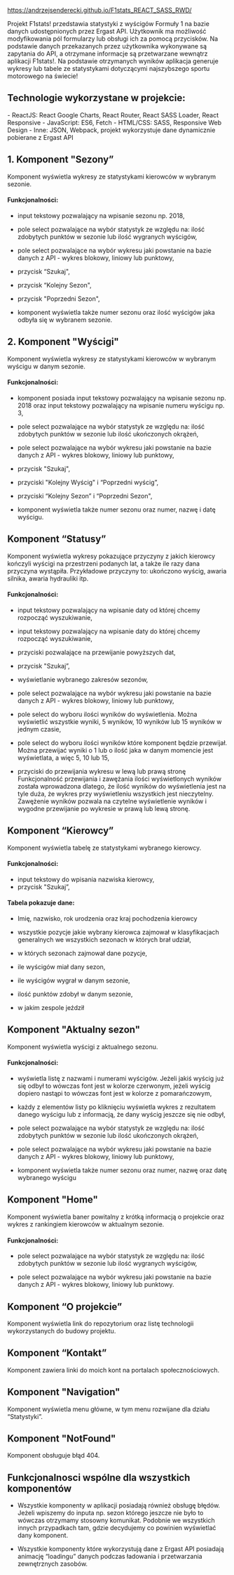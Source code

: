https://andrzejsenderecki.github.io/F1stats_REACT_SASS_RWD/

Projekt F1stats! przedstawia statystyki z wyścigów Formuły 1 na bazie danych udostępnionych przez Ergast API. Użytkownik ma możliwość modyfikowania pól formularzy lub obsługi ich za pomocą przycisków. Na podstawie danych przekazanych przez użytkownika wykonywane są zapytania do API, a otrzymane informacje są przetwarzane wewnątrz aplikacji F1stats!. Na podstawie otrzymanych wyników aplikacja generuje wykresy lub tabele ze statystykami dotyczącymi najszybszego sportu motorowego na świecie!

<h2>Technologie wykorzystane w projekcie:</h1>
- ReactJS: React Google Charts, React Router, React SASS Loader, React Responsive
- JavaScript: ES6, Fetch
- HTML/CSS: SASS, Responsive Web Design
- Inne: JSON, Webpack, projekt wykorzystuje dane dynamicznie pobierane z Ergast API


<h2>1. Komponent "Sezony”</h1>

Komponent wyświetla wykresy ze statystykami kierowców w wybranym sezonie.

<h4>Funkcjonalności:</h4>

- input tekstowy pozwalający na wpisanie sezonu np. 2018,

- pole select pozwalające na wybór statystyk ze względu na: ilość zdobytych punktów w sezonie lub ilość wygranych wyścigów,

- pole select pozwalające na wybór wykresu jaki powstanie na bazie danych z API - wykres blokowy, liniowy lub punktowy,

- przycisk “Szukaj",

- przycisk “Kolejny Sezon",

- przycisk "Poprzedni Sezon",

- komponent wyświetla także numer sezonu oraz ilość wyścigów jaka odbyła się w wybranem sezonie.

<h2>2. Komponent "Wyścigi"</h2>

Komponent wyświetla wykresy ze statystykami kierowców w wybranym wyścigu w danym sezonie.

<h4>Funkcjonalności:</h4>

- komponent posiada input tekstowy pozwalający na wpisanie sezonu np. 2018 oraz input tekstowy pozwalający na wpisanie numeru wyścigu np. 3,

- pole select pozwalające na wybór statystyk ze względu na: ilość zdobytych punktów w sezonie lub ilość ukończonych okrążeń,

- pole select pozwalające na wybór wykresu jaki powstanie na bazie danych z API - wykres blokowy, liniowy lub punktowy,

- przycisk "Szukaj",

- przyciski "Kolejny Wyścig" i “Poprzedni wyścig”,

- przyciski “Kolejny Sezon” i “Poprzedni Sezon",

- komponent wyświetla także numer sezonu oraz numer, nazwę i datę wyścigu.

<h2>Komponent “Statusy”</h2>

Komponent wyświetla wykresy pokazujące przyczyny z jakich kierowcy kończyli wyścigi na przestrzeni podanych lat, a także ile razy dana przyczyna wystąpiła. Przykładowe przyczyny to: ukończono wyścig, awaria silnika, awaria hydrauliki itp.

<h4>Funkcjonalności:</h4>

- input tekstowy pozwalający na wpisanie daty od której chcemy rozpocząć wyszukiwanie,

- input tekstowy pozwalający na wpisanie daty do której chcemy rozpocząć wyszukiwanie,
- przyciski pozwalające na przewijanie powyższych dat,

- przycisk "Szukaj”,

- wyświetlanie wybranego zakresów sezonów,

- pole select pozwalające na wybór wykresu jaki powstanie na bazie danych z API - wykres blokowy, liniowy lub punktowy,

- pole select do wyboru ilości wyników do wyświetlenia. Można wyświetlić wszystkie wyniki, 5 wyników, 10 wyników lub 15 wyników w jednym czasie,

- pole select do wyboru ilości wyników które komponent będzie przewijał. Można przewijać wyniki o 1 lub o ilość jaka w danym momencie jest wyświetlata, a więc 5, 10 lub 15,

- przyciski do przewijania wykresu w lewą lub prawą stronę
Funkcjonalność przewijania i zawężania ilości wyświetlonych wyników została wprowadzona dlatego, że ilość wyników do wyświetlenia jest na tyle duża, że wykres przy wyświetleniu wszystkich jest nieczytelny. Zawężenie wyników pozwala na czytelne wyświetlenie wyników i wygodne przewijanie po wykresie w prawą lub lewą stronę.

<h2>Komponent “Kierowcy”</h2>

Komponent wyświetla tabelę ze statystykami wybranego kierowcy.

<h4>Funkcjonalności:</h4>

- input tekstowy do wpisania nazwiska kierowcy,
- przycisk "Szukaj”,

<h4>Tabela pokazuje dane:</h4>

- Imię, nazwisko, rok urodzenia oraz kraj pochodzenia kierowcy

- wszystkie pozycje jakie wybrany kierowca zajmował w klasyfikacjach generalnych we wszystkich sezonach w których brał udział,

- w których sezonach zajmował dane pozycje,

- ile wyścigów miał dany sezon,

- ile wyścigów wygrał w danym sezonie,

- ilość punktów zdobył w danym sezonie,

- w jakim zespole jeździł

<h2>Komponent "Aktualny sezon"</h2>

Komponent wyświetla wyścigi z aktualnego sezonu.

<h4>Funkcjonalności:</h4>

- wyświetla listę z nazwami i numerami wyścigów. Jeżeli jakiś wyścig już się odbył to wówczas font jest w kolorze czerwonym, jeżeli wyścig dopiero nastąpi to wówczas font jest w kolorze z pomarańczowym,

- każdy z elementów listy po kliknięciu wyświetla wykres z rezultatem danego wyścigu lub z informacją, że dany wyścig jeszcze się nie odbył,
- pole select pozwalające na wybór statystyk ze względu na: ilość zdobytych punktów w sezonie lub ilość ukończonych okrążeń,

- pole select pozwalające na wybór wykresu jaki powstanie na bazie danych z API - wykres blokowy, liniowy lub punktowy,

- komponent wyświetla także numer sezonu oraz numer, nazwę oraz datę wybranego wyścigu

<h2>Komponent "Home"</h2>

Komponent wyświetla baner powitalny z krótką informacją o projekcie oraz wykres z rankingiem kierowców w aktualnym sezonie. 

<h4>Funkcjonalności:</h4>

- pole select pozwalające na wybór statystyk ze względu na: ilość zdobytych punktów w sezonie lub ilość wygranych wyścigów,

- pole select pozwalające na wybór wykresu jaki powstanie na bazie danych z API - wykres blokowy, liniowy lub punktowy.

<h2>Komponent “O projekcie”</h2>

Komponent wyświetla link do repozytorium oraz listę technologii wykorzystanych do budowy projektu.

<h2>Komponent “Kontakt”</h2>

Komponent zawiera linki do moich kont na portalach społecznościowych.

<h2>Komponent "Navigation"</h2>

Komponent wyświetla menu główne, w tym menu rozwijane dla działu “Statystyki”.
<h2>Komponent "NotFound"</h2>

Komponent obsługuje błąd 404.

<h2>Funkcjonalnosci wspólne dla wszystkich komponentów</h2>

- Wszystkie komponenty w aplikacji posiadają również obsługę błędów. Jeżeli wpiszemy do inputa np. sezon którego jeszcze nie było to wówczas otrzymamy stosowny komunikat. Podobnie we wszystkich innych przypadkach tam, gdzie decydujemy co powinien wyświetlać dany komponent.

- Wszystkie komponenty które wykorzystują dane z Ergast API posiadają animację “loadingu” danych podczas ładowania i przetwarzania zewnętrznych zasobów.
